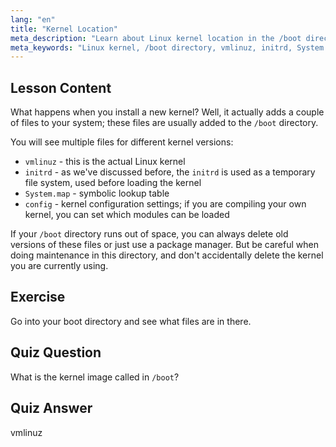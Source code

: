 ```yaml
---
lang: "en"
title: "Kernel Location"
meta_description: "Learn about Linux kernel location in the /boot directory, understanding vmlinuz, initrd, and System.map. Explore kernel files and manage space effectively."
meta_keywords: "Linux kernel, /boot directory, vmlinuz, initrd, System.map, Linux beginner, kernel tutorial, Linux guide"
---
```


## Lesson Content

What happens when you install a new kernel? Well, it actually adds a couple of files to your system; these files are usually added to the `/boot` directory.

You will see multiple files for different kernel versions:

- `vmlinuz` - this is the actual Linux kernel
- `initrd` - as we've discussed before, the `initrd` is used as a temporary file system, used before loading the kernel
- `System.map` - symbolic lookup table
- `config` - kernel configuration settings; if you are compiling your own kernel, you can set which modules can be loaded

If your `/boot` directory runs out of space, you can always delete old versions of these files or just use a package manager. But be careful when doing maintenance in this directory, and don't accidentally delete the kernel you are currently using.

## Exercise

Go into your boot directory and see what files are in there.

## Quiz Question

What is the kernel image called in `/boot`?

## Quiz Answer

vmlinuz
